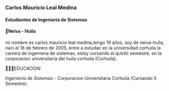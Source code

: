 ### Carlos Mauricio Leal Medina
#### Estudiantes de Ingenieria de Sistemas
#### 📍Neiva - Huila

mi nombre es carlos mauricio leal medina,tengo 19 años, soy de neiva-huila, naci el 16 de febrero de 2005,
entre a estudair en la universidad corhuila la carrera de ingenieria de sistemas, estoy cursando el quinto semestre,
en la corporacion universitaria del huila corhuila (Corhuila).

👨🏻‍🏫EDUCACION:

*Ingenieria de Sistemas* - Corporacion Universitaria Corhuila (Cursando 5 Semestre).
<!--
**carlosleal16/carlosleal16** is a ✨ _special_ ✨ repository because its `README.md` (this file) appears on your GitHub profile.

Here are some ideas to get you started:

- 🔭 I’m currently working on ...
- 🌱 I’m currently learning ...
- 👯 I’m looking to collaborate on ...
- 🤔 I’m looking for help with ...
- 💬 Ask me about ...
- 📫 How to reach me: ...
- 😄 Pronouns: ...
- ⚡ Fun fact: ...
-->
